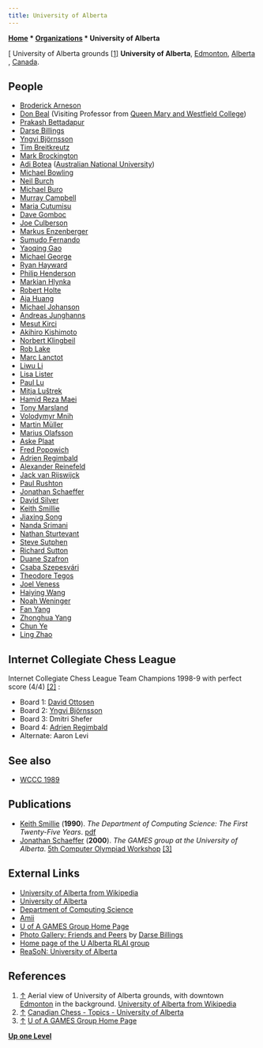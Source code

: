 ```yaml
---
title: University of Alberta
---
```

**[Home](Home "Home") \* [Organizations](Organizations "Organizations") \* University of Alberta**



[ University of Alberta grounds <a id="cite-note-1" href="#cite-ref-1">[1]</a>
**University of Alberta**, [Edmonton](https://en.wikipedia.org/wiki/Edmonton), [Alberta](https://en.wikipedia.org/wiki/Alberta) , [Canada](https://en.wikipedia.org/wiki/Canada).



## People


* [Broderick Arneson](index.php?title=Broderick_Arneson&action=edit&redlink=1 "Broderick Arneson (page does not exist)")
* [Don Beal](Don_Beal "Don Beal") (Visiting Professor from [Queen Mary and Westfield College](Queen_Mary,_University_of_London "Queen Mary, University of London"))
* [Prakash Bettadapur](Prakash_Bettadapur "Prakash Bettadapur")
* [Darse Billings](Darse_Billings "Darse Billings")
* [Yngvi Björnsson](Yngvi_Bj%C3%B6rnsson "Yngvi Björnsson")
* [Tim Breitkreutz](Tim_Breitkreutz "Tim Breitkreutz")
* [Mark Brockington](Mark_Brockington "Mark Brockington")
* [Adi Botea](Adi_Botea "Adi Botea") ([Australian National University](Australian_National_University "Australian National University"))
* [Michael Bowling](Michael_Bowling "Michael Bowling")
* [Neil Burch](index.php?title=Neil_Burch&action=edit&redlink=1 "Neil Burch (page does not exist)")
* [Michael Buro](Michael_Buro "Michael Buro")
* [Murray Campbell](Murray_Campbell "Murray Campbell")
* [Maria Cutumisu](index.php?title=Maria_Cutumisu&action=edit&redlink=1 "Maria Cutumisu (page does not exist)")
* [Dave Gomboc](Dave_Gomboc "Dave Gomboc")
* [Joe Culberson](Joe_Culberson "Joe Culberson")
* [Markus Enzenberger](Markus_Enzenberger "Markus Enzenberger")
* [Sumudo Fernando](index.php?title=Sumudo_Fernando&action=edit&redlink=1 "Sumudo Fernando (page does not exist)")
* [Yaoqing Gao](index.php?title=Yaoqing_Gao&action=edit&redlink=1 "Yaoqing Gao (page does not exist)")
* [Michael George](index.php?title=Michael_George&action=edit&redlink=1 "Michael George (page does not exist)")
* [Ryan Hayward](Ryan_Hayward "Ryan Hayward")
* [Philip Henderson](index.php?title=Philip_Henderson&action=edit&redlink=1 "Philip Henderson (page does not exist)")
* [Markian Hlynka](Markian_Hlynka "Markian Hlynka")
* [Robert Holte](Robert_Holte "Robert Holte")
* [Aja Huang](Shih-Chieh_Huang "Shih-Chieh Huang")
* [Michael Johanson](index.php?title=Michael_Johanson&action=edit&redlink=1 "Michael Johanson (page does not exist)")
* [Andreas Junghanns](Andreas_Junghanns "Andreas Junghanns")
* [Mesut Kirci](index.php?title=Mesut_Kirci&action=edit&redlink=1 "Mesut Kirci (page does not exist)")
* [Akihiro Kishimoto](Akihiro_Kishimoto "Akihiro Kishimoto")
* [Norbert Klingbeil](Norbert_Klingbeil "Norbert Klingbeil")
* [Rob Lake](index.php?title=Rob_Lake&action=edit&redlink=1 "Rob Lake (page does not exist)")
* [Marc Lanctot](Marc_Lanctot "Marc Lanctot")
* [Liwu Li](Liwu_Li "Liwu Li")
* [Lisa Lister](index.php?title=Lisa_Lister&action=edit&redlink=1 "Lisa Lister (page does not exist)")
* [Paul Lu](Paul_Lu "Paul Lu")
* [Mitja Luštrek](Mitja_Lu%C5%A1trek "Mitja Luštrek")
* [Hamid Reza Maei](Hamid_Reza_Maei "Hamid Reza Maei")
* [Tony Marsland](Tony_Marsland "Tony Marsland")
* [Volodymyr Mnih](Volodymyr_Mnih "Volodymyr Mnih")
* [Martin Müller](Martin_M%C3%BCller "Martin Müller")
* [Marius Olafsson](Marius_Olafsson "Marius Olafsson")
* [Aske Plaat](Aske_Plaat "Aske Plaat")
* [Fred Popowich](Fred_Popowich "Fred Popowich")
* [Adrien Regimbald](Adrien_Regimbald "Adrien Regimbald")
* [Alexander Reinefeld](Alexander_Reinefeld "Alexander Reinefeld")
* [Jack van Rijswijck](index.php?title=Jack_van_Rijswijck&action=edit&redlink=1 "Jack van Rijswijck (page does not exist)")
* [Paul Rushton](Paul_Rushton "Paul Rushton")
* [Jonathan Schaeffer](Jonathan_Schaeffer "Jonathan Schaeffer")
* [David Silver](David_Silver "David Silver")
* [Keith Smillie](http://webdocs.cs.ualberta.ca/%7Esmillie/)
* [Jiaxing Song](index.php?title=Jiaxing_Song&action=edit&redlink=1 "Jiaxing Song (page does not exist)")
* [Nanda Srimani](index.php?title=Nanda_Srimani&action=edit&redlink=1 "Nanda Srimani (page does not exist)")
* [Nathan Sturtevant](Nathan_Sturtevant "Nathan Sturtevant")
* [Steve Sutphen](index.php?title=Steve_Sutphen&action=edit&redlink=1 "Steve Sutphen (page does not exist)")
* [Richard Sutton](Richard_Sutton "Richard Sutton")
* [Duane Szafron](Duane_Szafron "Duane Szafron")
* [Csaba Szepesvári](Csaba_Szepesv%C3%A1ri "Csaba Szepesvári")
* [Theodore Tegos](index.php?title=Theodore_Tegos&action=edit&redlink=1 "Theodore Tegos (page does not exist)")
* [Joel Veness](Joel_Veness "Joel Veness")
* [Haiying Wang](index.php?title=Haiying_Wang&action=edit&redlink=1 "Haiying Wang (page does not exist)")
* [Noah Weninger](index.php?title=Noah_Weninger&action=edit&redlink=1 "Noah Weninger (page does not exist)")
* [Fan Yang](index.php?title=Fan_Yang&action=edit&redlink=1 "Fan Yang (page does not exist)")
* [Zhonghua Yang](index.php?title=Zhonghua_Yang&action=edit&redlink=1 "Zhonghua Yang (page does not exist)")
* [Chun Ye](Chun_Ye "Chun Ye")
* [Ling Zhao](index.php?title=Ling_Zhao&action=edit&redlink=1 "Ling Zhao (page does not exist)")


## Internet Collegiate Chess League


Internet Collegiate Chess League Team Champions 1998-9 with perfect score (4/4) <a id="cite-note-2" href="#cite-ref-2">[2]</a> :



* Board 1: [David Ottosen](http://www.chessgames.com/perl/chessplayer?pid=110850)
* Board 2: [Yngvi Björnsson](Yngvi_Bj%C3%B6rnsson "Yngvi Björnsson")
* Board 3: Dmitri Shefer
* Board 4: [Adrien Regimbald](Adrien_Regimbald "Adrien Regimbald")
* Alternate: Aaron Levi


## See also


* [WCCC 1989](WCCC_1989 "WCCC 1989")


## Publications


* [Keith Smillie](http://webdocs.cs.ualberta.ca/%7Esmillie/) (**1990**). *The Department of Computing Science: The First Twenty-Five Years*. [pdf](http://webdocs.cs.ualberta.ca/%7Esmillie/DeptHist/TR9101.pdf)
* [Jonathan Schaeffer](Jonathan_Schaeffer "Jonathan Schaeffer") (**2000**). *The GAMES group at the University of Alberta*. [5th Computer Olympiad Workshop](5th_Computer_Olympiad#Workshop "5th Computer Olympiad") <a id="cite-note-3" href="#cite-ref-3">[3]</a>


## External Links


* [University of Alberta from Wikipedia](https://en.wikipedia.org/wiki/University_of_Alberta)
* [University of Alberta](https://www.ualberta.ca/)
* [Department of Computing Science](https://www.ualberta.ca/computing-science/)
* [Amii](https://www.amii.ca/)
* [U of A GAMES Group Home Page](https://webdocs.cs.ualberta.ca/~games/)
* [Photo Gallery: Friends and Peers](https://webdocs.cs.ualberta.ca/%7Edarse/Photos/Friends/) by [Darse Billings](Darse_Billings "Darse Billings")
* [Home page of the U Alberta RLAI group](http://incompleteideas.net/rlai.cs.ualberta.ca/RLAI/ualberta.html)
* [ReaSoN: University of Alberta](http://hypatia.cs.ualberta.ca/reason/index.php/Organization:University_of_Alberta_%281240%29)


## References


1. <a id="cite-ref-1" href="#cite-note-1">↑</a> Aerial view of University of Alberta grounds, with downtown [Edmonton](https://en.wikipedia.org/wiki/Edmonton) in the background. [University of Alberta from Wikipedia](https://en.wikipedia.org/wiki/University_of_Alberta)
2. <a id="cite-ref-2" href="#cite-note-2">↑</a> [Canadian Chess - Topics - University of Alberta](http://www.canadianchess.info/canadianchesshistory/CanadianChessTopics.html#UOFA)
3. <a id="cite-ref-3" href="#cite-note-3">↑</a> [U of A GAMES Group Home Page](https://webdocs.cs.ualberta.ca/~games/)

**[Up one Level](Organizations "Organizations")**







 
